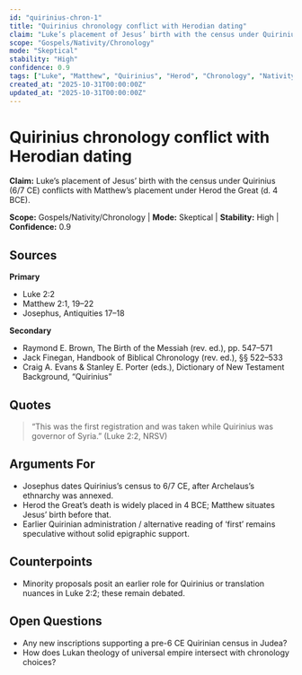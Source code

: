 ```yaml
---
id: "quirinius-chron-1"
title: "Quirinius chronology conflict with Herodian dating"
claim: "Luke’s placement of Jesus’ birth with the census under Quirinius (6/7 CE) conflicts with Matthew’s placement under Herod the Great (d. 4 BCE)."
scope: "Gospels/Nativity/Chronology"
mode: "Skeptical"
stability: "High"
confidence: 0.9
tags: ["Luke", "Matthew", "Quirinius", "Herod", "Chronology", "Nativity"]
created_at: "2025-10-31T00:00:00Z"
updated_at: "2025-10-31T00:00:00Z"
---
```


# Quirinius chronology conflict with Herodian dating

**Claim:** Luke’s placement of Jesus’ birth with the census under Quirinius (6/7 CE) conflicts with Matthew’s placement under Herod the Great (d. 4 BCE).

**Scope:** Gospels/Nativity/Chronology  |  **Mode:** Skeptical  |  **Stability:** High  |  **Confidence:** 0.9

## Sources
**Primary**
- Luke 2:2
- Matthew 2:1, 19–22
- Josephus, Antiquities 17–18

**Secondary**
- Raymond E. Brown, The Birth of the Messiah (rev. ed.), pp. 547–571
- Jack Finegan, Handbook of Biblical Chronology (rev. ed.), §§ 522–533
- Craig A. Evans & Stanley E. Porter (eds.), Dictionary of New Testament Background, “Quirinius”

## Quotes
> “This was the first registration and was taken while Quirinius was governor of Syria.” (Luke 2:2, NRSV)

## Arguments For
- Josephus dates Quirinius’s census to 6/7 CE, after Archelaus’s ethnarchy was annexed.
- Herod the Great’s death is widely placed in 4 BCE; Matthew situates Jesus’ birth before that.
- Earlier Quirinian administration / alternative reading of ‘first’ remains speculative without solid epigraphic support.

## Counterpoints
- Minority proposals posit an earlier role for Quirinius or translation nuances in Luke 2:2; these remain debated.

## Open Questions
- Any new inscriptions supporting a pre-6 CE Quirinian census in Judea?
- How does Lukan theology of universal empire intersect with chronology choices?

